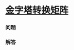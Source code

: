 # [金字塔转换矩阵](https://leetcode-cn.com/problems/pyramid-transition-matrix)

### 问题



### 解答

```

```

